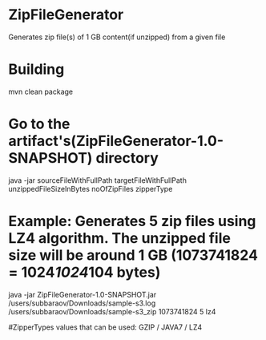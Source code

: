 # ZipFileGenerator
Generates zip file(s) of 1 GB content(if unzipped) from a given file

# Building
mvn clean package

# Go to the artifact's(ZipFileGenerator-1.0-SNAPSHOT) directory
java -jar sourceFileWithFullPath targetFileWithFullPath unzippedFileSizeInBytes noOfZipFiles zipperType

# Example: Generates 5 zip files using LZ4 algorithm. The unzipped file size will be around 1 GB (1073741824 = 1024*1024*104 bytes)
java -jar ZipFileGenerator-1.0-SNAPSHOT.jar /users/subbaraov/Downloads/sample-s3.log /users/subbaraov/Downloads/sample-s3_zip 1073741824 5 lz4

#ZipperTypes values that can be used: GZIP / JAVA7 / LZ4

